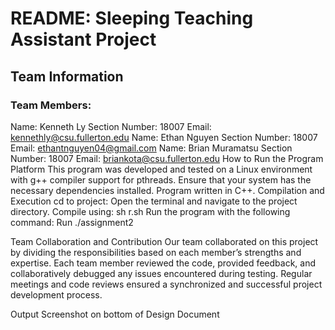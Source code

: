 # README: Sleeping Teaching Assistant Project
## Team Information
### Team Members:
Name: Kenneth Ly
Section Number: 18007
Email: kennethly@csu.fullerton.edu
Name: Ethan Nguyen
Section Number: 18007
Email: ethantnguyen04@gmail.com
Name: Brian Muramatsu
Section Number: 18007
Email: briankota@csu.fullerton.edu
How to Run the Program
Platform
This program was developed and tested on a Linux environment with g++ compiler support for pthreads. Ensure that your system has the necessary dependencies installed. Program written in C++.
Compilation and Execution
cd to project:
Open the terminal and navigate to the project directory.
Compile using: 
sh r.sh
Run the program with the following command:
Run
./assignment2



Team Collaboration and Contribution
Our team collaborated on this project by dividing the responsibilities based on each member’s strengths and expertise. Each team member reviewed the code, provided feedback, and collaboratively debugged any issues encountered during testing. Regular meetings and code reviews ensured a synchronized and successful project development process.


Output Screenshot on bottom of Design Document
